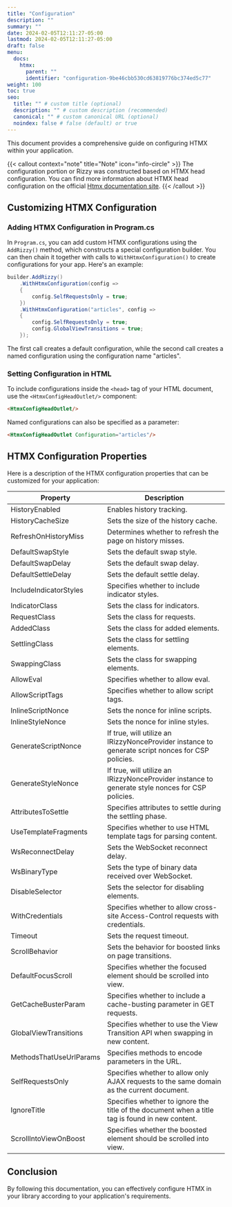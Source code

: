 ```yaml
---
title: "Configuration"
description: ""
summary: ""
date: 2024-02-05T12:11:27-05:00
lastmod: 2024-02-05T12:11:27-05:00
draft: false
menu:
  docs:
    htmx:
      parent: ""
      identifier: "configuration-9be46cbb530cd63819776bc374ed5c77"
weight: 100
toc: true
seo:
  title: "" # custom title (optional)
  description: "" # custom description (recommended)
  canonical: "" # custom canonical URL (optional)
  noindex: false # false (default) or true
---
```


This document provides a comprehensive guide on configuring HTMX within your application.

{{< callout context="note" title="Note" icon="info-circle" >}}
The configuration portion or Rizzy was constructed based on HTMX head configuration.  You can find more information about HTMX head configuration on the official [Htmx documentation site](https://htmx.org/docs/#config).
{{< /callout >}}

## Customizing HTMX Configuration

### Adding HTMX Configuration in Program.cs

In `Program.cs`, you can add custom HTMX configurations using the `AddRizzy()` method, which constructs a special configuration builder. You can then chain it together with calls to `WithHtmxConfiguration()` to create configurations for your app. Here's an example:

```csharp
builder.AddRizzy()
    .WithHtmxConfiguration(config =>
    {
        config.SelfRequestsOnly = true;
    })
    .WithHtmxConfiguration("articles", config =>
    {
        config.SelfRequestsOnly = true;
        config.GlobalViewTransitions = true;
    });
```

The first call creates a default configuration, while the second call creates a named configuration using the configuration name "articles".

### Setting Configuration in HTML

To include configurations inside the `<head>` tag of your HTML document, use the `<HtmxConfigHeadOutlet/>` component:

```html
<HtmxConfigHeadOutlet/>
```

Named configurations can also be specified as a parameter:

```html
<HtmxConfigHeadOutlet Configuration="articles"/>
```

## HTMX Configuration Properties

Here is a description of the HTMX configuration properties that can be customized for your application:

| Property                 | Description                                                                                          |
|--------------------------|------------------------------------------------------------------------------------------------------|
| HistoryEnabled           | Enables history tracking.                                                                            |
| HistoryCacheSize         | Sets the size of the history cache.                                                                  |
| RefreshOnHistoryMiss     | Determines whether to refresh the page on history misses.                                             |
| DefaultSwapStyle         | Sets the default swap style.                                                                         |
| DefaultSwapDelay         | Sets the default swap delay.                                                                         |
| DefaultSettleDelay       | Sets the default settle delay.                                                                       |
| IncludeIndicatorStyles   | Specifies whether to include indicator styles.                                                        |
| IndicatorClass           | Sets the class for indicators.                                                                       |
| RequestClass             | Sets the class for requests.                                                                         |
| AddedClass               | Sets the class for added elements.                                                                    |
| SettlingClass            | Sets the class for settling elements.                                                                 |
| SwappingClass            | Sets the class for swapping elements.                                                                 |
| AllowEval                | Specifies whether to allow eval.                                                                      |
| AllowScriptTags          | Specifies whether to allow script tags.                                                               |
| InlineScriptNonce        | Sets the nonce for inline scripts.                                                                    |
| InlineStyleNonce         | Sets the nonce for inline styles.                                                                    |
| GenerateScriptNonce      | If true, will utilize an IRizzyNonceProvider instance to generate script nonces for CSP policies.    |
| GenerateStyleNonce       | If true, will utilize an IRizzyNonceProvider instance to generate style nonces for CSP policies.    |
| AttributesToSettle       | Specifies attributes to settle during the settling phase.                                             |
| UseTemplateFragments     | Specifies whether to use HTML template tags for parsing content.                                       |
| WsReconnectDelay         | Sets the WebSocket reconnect delay.                                                                  |
| WsBinaryType             | Sets the type of binary data received over WebSocket.                                                 |
| DisableSelector          | Sets the selector for disabling elements.                                                             |
| WithCredentials          | Specifies whether to allow cross-site Access-Control requests with credentials.                        |
| Timeout                  | Sets the request timeout.                                                                            |
| ScrollBehavior           | Sets the behavior for boosted links on page transitions.                                              |
| DefaultFocusScroll       | Specifies whether the focused element should be scrolled into view.                                    |
| GetCacheBusterParam      | Specifies whether to include a cache-busting parameter in GET requests.                                |
| GlobalViewTransitions    | Specifies whether to use the View Transition API when swapping in new content.                         |
| MethodsThatUseUrlParams  | Specifies methods to encode parameters in the URL.                                                    |
| SelfRequestsOnly         | Specifies whether to allow only AJAX requests to the same domain as the current document.             |
| IgnoreTitle              | Specifies whether to ignore the title of the document when a title tag is found in new content.       |
| ScrollIntoViewOnBoost    | Specifies whether the boosted element should be scrolled into view.                                   |


## Conclusion

By following this documentation, you can effectively configure HTMX in your library according to your application's requirements.